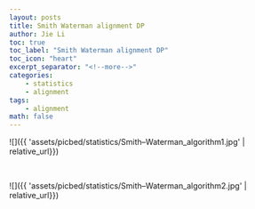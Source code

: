 ```yaml
---
layout: posts
title: Smith Waterman alignment DP
author: Jie Li
toc: true
toc_label: "Smith Waterman alignment DP"
toc_icon: "heart"
excerpt_separator: "<!--more-->"
categories:
    - statistics
    - alignment
tags:
    - alignment
math: false
---
```


![]({{ 'assets/picbed/statistics/Smith–Waterman_algorithm1.jpg' | relative_url}})

<br>

![]({{ 'assets/picbed/statistics/Smith–Waterman_algorithm2.jpg' | relative_url}})